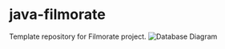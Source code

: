 # java-filmorate
Template repository for Filmorate project.
![Database Diagram](/blob/main/filmorate_database_diagram.png)
